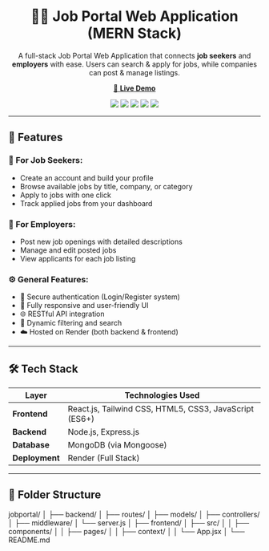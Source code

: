 
<h1 align="center">🧑‍💼 Job Portal Web Application (MERN Stack)</h1>

<p align="center">
  A full-stack Job Portal Web Application that connects <strong>job seekers</strong> and <strong>employers</strong> with ease. Users can search & apply for jobs, while companies can post & manage listings.
</p>

<p align="center">
  <a href="https://project-jobportal-4.onrender.com/" target="_blank">
    🚀 <b>Live Demo</b>
  </a>
</p>

<p align="center">
  <img src="https://img.shields.io/badge/MERN-Stack-green?style=for-the-badge" />
  <img src="https://img.shields.io/badge/Frontend-React.js-blue?style=for-the-badge" />
  <img src="https://img.shields.io/badge/Backend-Node.js-orange?style=for-the-badge" />
  <img src="https://img.shields.io/badge/Database-MongoDB-brightgreen?style=for-the-badge" />
  <img src="https://img.shields.io/badge/Styling-TailwindCSS-38BDF8?style=for-the-badge" />
</p>

---

## 📌 Features

### 👤 For Job Seekers:
- Create an account and build your profile  
- Browse available jobs by title, company, or category  
- Apply to jobs with one click  
- Track applied jobs from your dashboard  

### 🏢 For Employers:
- Post new job openings with detailed descriptions  
- Manage and edit posted jobs  
- View applicants for each job listing  

### ⚙️ General Features:
- 🔐 Secure authentication (Login/Register system)  
- 📱 Fully responsive and user-friendly UI  
- 🌐 RESTful API integration  
- 🔎 Dynamic filtering and search  
- ☁️ Hosted on Render (both backend & frontend)

---

## 🛠️ Tech Stack

| Layer       | Technologies Used                                    |
|-------------|------------------------------------------------------|
| **Frontend**| React.js, Tailwind CSS, HTML5, CSS3, JavaScript (ES6+) |
| **Backend** | Node.js, Express.js                                  |
| **Database**| MongoDB (via Mongoose)                               |
| **Deployment**| Render (Full Stack)                                |

---

## 🧩 Folder Structure
jobportal/
│
├── backend/
│ ├── routes/
│ ├── models/
│ ├── controllers/
│ ├── middleware/
│ └── server.js
│
├── frontend/
│ ├── src/
│ │ ├── components/
│ │ ├── pages/
│ │ ├── context/
│ │ └── App.jsx
│
└── README.md

